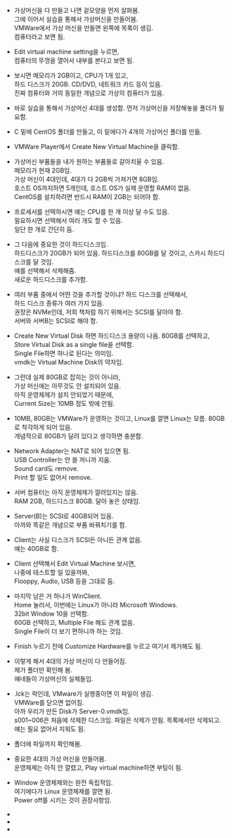 

- 가상머신을 다 만들고 나면 겉모양을 먼저 살펴봄.  
  그에 이어서 실습을 통해서 가상머신을 만들어봄.  
  VMWare에서 가상 머신을 만들면 왼쪽에 목록이 생김.  
  컴퓨터라고 보면 됨.  
  
- Edit virtual machine setting을 누르면,  
  컴퓨터의 뚜껑을 열어서 내부를 본다고 보면 됨.  
  
  
- 보시면 메모리가 2GB이고, CPU가 1개 있고,  
  하드 디스크가 20GB. CD/DVD, 네트워크 카드 등이 있음.  
  진짜 컴퓨터와 거의 동일한 개념으로 가상의 컴퓨터가 있음.  
  

- 바로 실습을 통해서 가상머신 4대를 생성함.
  먼저 가상머신을 저장해놓을 폴더가 필요함.  
  

- C 밑에 CentOS 폴더를 만들고, 이 밑에다가 4개의 가상머신 폴더를 만듦.  

- VMWare Player에서 Create New Virtual Machine을 클릭함. 


- 가상머신 부품들을 내가 원하는 부품들로 갈아치울 수 있음.  
  메모리가 현재 2GB임.  
  가상 머신이 4대인데, 4대가 다 2GB씩 가져가면 8GB임.  
  호스트 OS까지하면 5개인데, 호스트 OS가 실제 운영할 RAM이 없음.  
  CentOS를 설치하려면 반드시 RAM이 2GB는 되어야 함.
  
- 프로세서를 선택하시면 얘는 CPU를 한 개 이상 달 수도 있음.  
  필요하시면 선택해서 여러 개도 할 수 있음.  
  일단 한 개로 간단히 둠.   
  
- 그 다음에 중요한 것이 하드디스크임.  
  하드디스크가 20GB가 되어 있음. 하드디스크를 80GB를 달 것이고, 스카시 하드디스크를 달 것임.  
  얘를 선택해서 삭제해줌.  
  새로운 하드디스크를 추가함.  
  
- 여러 부품 중에서 어떤 것을 추가할 것이냐? 하드 디스크를 선택해서,  
  하드 디스크 종류가 여러 가지 있음.  
  권장은 NVMe인데, 저희 책처럼 하기 위해서는 SCSI를 달아야 함.  
  서버와 서버B는 SCSI로 해야 함.  
  
- Create New Virtual Disk 하면 하드디스크 용량이 나옴.
  80GB를 선택하고, Store Virtual Disk as a single file을 선택함.  
  Single File하면 하나로 된다는 의미임.  
  vmdk는 Virtual Machine Disk의 약자임.  
  
- 그런데 실제 80GB로 잡히는 것이 아니라,  
  가상 머신에는 아무것도 안 설치되어 있음.  
  아직 운영체제가 설치 안되었기 때문에,  
  Current Size는 10MB 정도 밖에 안됨.  
  
- 10MB, 80GB는 VMWare가 운영하는 것이고,
  Linux를 깔면 Linux는 모름. 80GB로 착각하게 되어 있음.  
  개념적으로 80GB가 달려 있다고 생각하면 충분함. 
  
- Network Adapter는 NAT로 되어 있으면 됨.  
  USB Controller는 안 쓸 꺼니까 지움.  
  Sound card도 remove.  
  Print 할 일도 없어서 remove.  
  
- 서버 컴퓨터는 아직 운영체제가 깔려있지는 않음.  
  RAM 2GB, 하드디스크 80GB. 달아 놓은 상태임.  
  
- Server(B)는 SCSI로 40GB되어 있음.  
  아까와 똑같은 개념으로 부품 바꿔치기를 함.  
  
- Client는 사실 디스크가 SCSI든 아니든 관계 없음.  
  얘는 40GB로 함.
  
- Client 선택해서 Edit Virtual Machine 보시면,  
  나중에 테스트할 일 있을까봐,  
  Flooppy, Audio, USB 등을 그대로 둠.  
  
- 마지막 남은 거 하나가 WinClient.  
  Home 눌러서, 이번에는 Linux가 아니라 Microsoft Windows.  
  32bit Window 10을 선택함.  
  60GB 선택하고, Multiple File 해도 관계 없음.  
  Single File이 더 보기 편하니까 하는 것임.  
  
- Finish 누르기 전에 Customize Hardware를 누르고 여기서 제거해도 됨.

- 이렇게 해서 4대의 가상 머신이 다 만들어짐.  
  제가 폴더만 확인해 봄.  
  얘네들이 가상머신의 실체들임.  
  
- .lck는 락인데, VMware가 실행중이면 이 파일이 생김.  
  VMWare를 닫으면 없어짐.  
  아까 우리가 만든 Disk가 Server-0.vmdk임.  
  s001~006은 처음에 삭제한 디스크임. 파일은 삭제가 안됨. 목록에서만 삭제되고. 
  얘는 필요 없어서 지워도 됨.  
  
- 폴더에 파일까지 확인해봄.  

- 중요한 4대의 가상 머신을 만들어봄.  
  운영체제는 아직 안 깔렸고, Play virtual machine하면 부팅이 됨.  
  
- Window 운영체제와는 완전 독립적임.    
  여기에다가 Linux 운영체제를 깔면 됨.  
  Power off를 시키는 것이 권장사항임.  
  
  
  
  
  

  
  

  


  
    



- 
  
  
  
  
  
- 
  
  
  
  
  
  
- 
  
  
  

  
  


  


  
  
  
  
  
